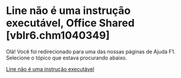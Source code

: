 
# Line não é uma instrução executável, Office Shared [vblr6.chm1040349]

Olá! Você foi redirecionado para uma das nossas páginas de Ajuda F1. Selecione o tópico que estava procurando abaixo.

[Line não é uma instrução executável](http://msdn.microsoft.com/library/f734f3d9-fd63-8024-860a-4b0c7f581f67%28Office.15%29.aspx)

